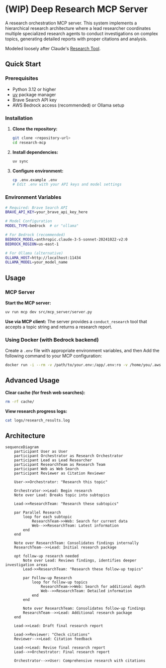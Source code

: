 # (WIP) Deep Research MCP Server

A research orchestration MCP server. This system implements a hierarchical research architecture where a lead researcher coordinates multiple specialized research agents to conduct investigations on complex topics, generating detailed reports with proper citations and analysis.

Modeled loosely after Claude's [Research Tool](https://www.anthropic.com/engineering/multi-agent-research-system).

## Quick Start

### Prerequisites

- Python 3.12 or higher
- [uv](https://docs.astral.sh/uv/) package manager
- Brave Search API key
- AWS Bedrock access (recommended) or Ollama setup

### Installation

1. **Clone the repository:**
   ```bash
   git clone <repository-url>
   cd research-mcp
   ```

2. **Install dependencies:**
   ```bash
   uv sync
   ```

3. **Configure environment:**
   ```bash
   cp .env.example .env
   # Edit .env with your API keys and model settings
   ```

### Environment Variables

```bash
# Required: Brave Search API
BRAVE_API_KEY=your_brave_api_key_here

# Model Configuration
MODEL_TYPE=bedrock  # or "ollama"

# For Bedrock (recommended)
BEDROCK_MODEL=anthropic.claude-3-5-sonnet-20241022-v2:0
BEDROCK_REGION=us-east-1

# For Ollama (alternative)
OLLAMA_HOST=http://localhost:11434
OLLAMA_MODEL=your_model_name
```

## Usage

### MCP Server

**Start the MCP server:**
```bash
uv run mcp dev src/mcp_server/server.py
```

**Use via MCP client:**
The server provides a `conduct_research` tool that accepts a topic string and returns a research report.

### Using Docker (with Bedrock backend)

Create a `.env` file with appropriate environment variables, and then
Add the following command to your MCP configuration:

```bash
docker run -i --rm -v /path/to/your.env:/app/.env:ro -v /home/you/.aws:/home/mcp/.aws ghcr.io/karashiiro/research-mcp:main
```

## Advanced Usage

**Clear cache (for fresh web searches):**
```bash
rm -rf cache/
```

**View research progress logs:**
```bash
cat logs/research_results.log
```

## Architecture

```mermaid
sequenceDiagram
    participant User as User
    participant Orchestrator as Research Orchestrator
    participant Lead as Lead Researcher
    participant ResearchTeam as Research Team
    participant Web as Web Search
    participant Reviewer as Citation Reviewer

    User->>Orchestrator: "Research this topic"

    Orchestrator->>Lead: Begin research
    Note over Lead: Breaks topic into subtopics

    Lead->>ResearchTeam: "Research these subtopics"

    par Parallel Research
        loop for each subtopic
            ResearchTeam->>Web: Search for current data
            Web-->>ResearchTeam: Latest information
        end
    end

    Note over ResearchTeam: Consolidates findings internally
    ResearchTeam-->>Lead: Initial research package

    opt follow-up research needed
        Note over Lead: Reviews findings, identifies deeper investigation areas
        Lead->>ResearchTeam: "Research these follow-up topics"

        par Follow-up Research
            loop for follow-up topics
                ResearchTeam->>Web: Search for additional depth
                Web-->>ResearchTeam: Detailed information
            end
        end

        Note over ResearchTeam: Consolidates follow-up findings
        ResearchTeam-->>Lead: Additional research package
    end

    Lead->>Lead: Draft final research report

    Lead->>Reviewer: "Check citations"
    Reviewer-->>Lead: Citation feedback

    Lead->>Lead: Revise final research report
    Lead-->>Orchestrator: Final research report

    Orchestrator-->>User: Comprehensive research with citations
```
